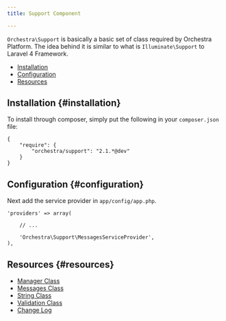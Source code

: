 ```yaml
---
title: Support Component

---
```


`Orchestra\Support` is basically a basic set of class required by Orchestra Platform. The idea behind it is similar to what is `Illuminate\Support` to Laravel 4 Framework.

* [Installation](#installation)
* [Configuration](#configuration)
* [Resources](#resources)

## Installation {#installation}

To install through composer, simply put the following in your `composer.json` file:

	{
		"require": {
			"orchestra/support": "2.1.*@dev"
		}
	}

## Configuration {#configuration}

Next add the service provider in `app/config/app.php`.

	'providers' => array(

		// ...

		'Orchestra\Support\MessagesServiceProvider',
	),

## Resources {#resources}

* [Manager Class](/docs/2.1/components/support/manager)
* [Messages Class](/docs/2.1/components/support/messages)
* [String Class](/docs/2.1/components/support/str)
* [Validation Class](/docs/2.1/components/support/validator)
* [Change Log](/docs/2.1/components/support/changes#v2-1)

